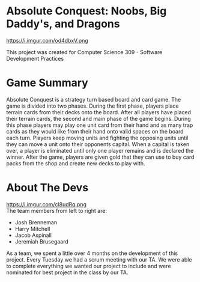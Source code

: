 # Absolute Conquest: Noobs, Big Daddy's, and Dragons
https://i.imgur.com/od4dbxV.png <br>

This project was created for Computer Science 309 - Software Development Practices

# Game Summary
<p>Absolute Conquest is a strategy turn based board and card game. The game is divided into two phases. During the first phase, players place terrain cards from their decks onto the board.
After all players have placed their terrain cards, the second and main phase of the game begins. During this phase players may play one unit card from their hand and as many trap cards as
they would like from their hand onto valid spaces on the board each turn. Players keep moving units and fighting the opposing units until they can move a unit onto their opponents capital.
When a capital is taken over, a player is eliminated until only one player remains and is declared the winner. After the game, players are given gold that they can use to buy card packs
from the shop and create new decks to play with. </p>

# About The Devs
https://i.imgur.com/cl8udRq.png <br>
The team members from left to right are:
<ul>
     <li>Josh Brenneman</li>
	 <li>Harry Mitchell</li>
	 <li>Jacob Aspinall</li>
	 <li>Jeremiah Brusegaard</li>
 </ul>
 <p>As a team, we spent a little over 4 months on the development of this project. Every Tuesday we had a scrum meeting with our TA. We were able to complete everything we wanted our project
 to include and were nominated for best project in the class by our TA. </p>
